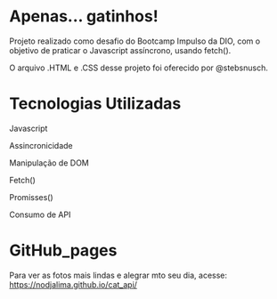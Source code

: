 # Apenas... gatinhos!

Projeto realizado como desafio do Bootcamp Impulso da DIO, com o objetivo de praticar o Javascript assíncrono, usando fetch().

O arquivo .HTML e .CSS desse projeto foi oferecido por @stebsnusch.

# Tecnologias Utilizadas

Javascript

  Assincronicidade
  
  Manipulação de DOM
  
  Fetch()
  
  Promisses()
  
Consumo de API

# GitHub_pages

Para ver as fotos mais lindas e alegrar mto seu dia, acesse: https://nodjalima.github.io/cat_api/
  

